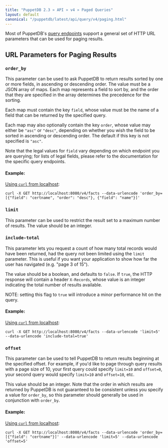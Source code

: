 ```yaml
---
title: "PuppetDB 2.3 » API » v4 » Paged Queries"
layout: default
canonical: "/puppetdb/latest/api/query/v4/paging.html"
---
```


[api]: ../../index.html
[curl]: ../curl.html#using-curl-from-localhost-non-sslhttp
[query]: ./query.html

Most of PuppetDB's [query endpoints][api] support a general set of HTTP URL parameters that
can be used for paging results.

## URL Parameters for Paging Results

### `order_by`

This parameter can be used to ask PuppetDB to return results sorted by one or more fields, in
ascending or descending order.  The value must be a JSON array of maps.  Each map represents a field
to sort by, and the order that they are specified in the array determines the precedence for the
sorting.

Each map must contain the key `field`, whose value must be the name of a field that can be
returned by the specified query.

Each map may also optionally contain the key `order`, whose value may either be `"asc"` or
`"desc"`, depending on whether you wish the field to be sorted in ascending or descending
order.  The default if this key is not specified is `"asc"`.

Note that the legal values for `field` vary depending on which endpoint you are querying; for
lists of legal fields, please refer to the documentation for the specific query endpoints.

#### Example:

[Using `curl` from localhost][curl]:

    curl -X GET http://localhost:8080/v4/facts --data-urlencode 'order_by=[{"field": "certname", "order": "desc"}, {"field": "name"}]'

### `limit`

This parameter can be used to restrict the result set to a maximum number of results.
The value should be an integer.

### `include-total`

This parameter lets you request a count of how many total records would have been returned, had the query not been limited using the `limit` parameter. This is useful if you want your application to show how far the user has navigated (e.g. "page 3 of 15").

The value should be a boolean, and defaults to `false`. If `true`, the HTTP response will contain a header `X-Records`, whose value is an integer indicating the total number of results available.

NOTE: setting this flag to `true` will introduce a minor performance hit on the query.

#### Example:

[Using `curl` from localhost][curl]:

    curl -X GET http://localhost:8080/v4/facts --data-urlencode 'limit=5' --data-urlencode 'include-total=true'

### `offset`

This parameter can be used to tell PuppetDB to return results beginning at the specified offset.
For example, if you'd like to page through query results with a page size of 10, your first
query could specify `limit=10` and `offset=0`, your second query would specify `limit=10` and
`offset=10`, etc.

This value should be an integer.  Note that the order in which results are returned by PuppetDB
is not guaranteed to be consistent unless you specify a value for `order_by`, so this parameter
should generally be used in conjunction with `order_by`.

#### Example:

[Using `curl` from localhost][curl]:

    curl -X GET http://localhost:8080/v4/facts --data-urlencode 'order_by=[{"field": "certname"}]' --data-urlencode 'limit=5' --data-urlencode 'offset=5'
